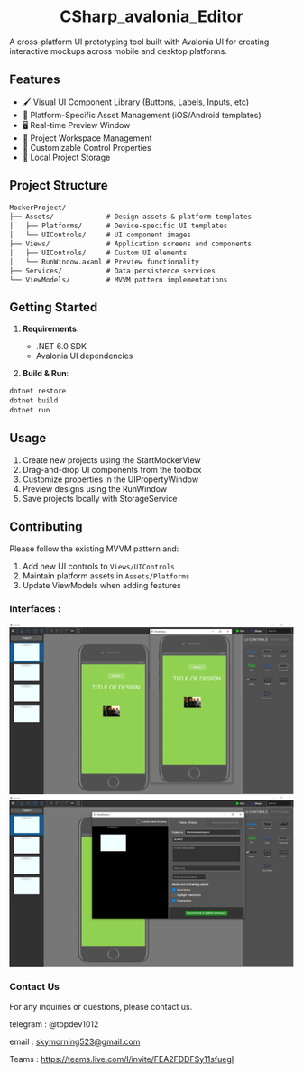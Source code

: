 # 



<div align="center">
   <h1>CSharp_avalonia_Editor</h1>
</div>


A cross-platform UI prototyping tool built with Avalonia UI for creating interactive mockups across mobile and desktop platforms.

## Features
- 🖌️ Visual UI Component Library (Buttons, Labels, Inputs, etc)
- 📱 Platform-Specific Asset Management (iOS/Android templates)
- 🖥️ Real-time Preview Window
- 📁 Project Workspace Management
- 🎨 Customizable Control Properties
- 💾 Local Project Storage

## Project Structure
```
MockerProject/
├── Assets/             # Design assets & platform templates
│   ├── Platforms/      # Device-specific UI templates
│   └── UIControls/     # UI component images
├── Views/              # Application screens and components
│   ├── UIControls/     # Custom UI elements
│   └── RunWindow.axaml # Preview functionality
├── Services/           # Data persistence services
└── ViewModels/         # MVVM pattern implementations
```

## Getting Started
1. **Requirements**:
   - .NET 6.0 SDK
   - Avalonia UI dependencies

2. **Build & Run**:
```bash
dotnet restore
dotnet build
dotnet run
```

## Usage
1. Create new projects using the StartMockerView
2. Drag-and-drop UI components from the toolbox
3. Customize properties in the UIPropertyWindow
4. Preview designs using the RunWindow
5. Save projects locally with StorageService

## Contributing
Please follow the existing MVVM pattern and:
1. Add new UI controls to `Views/UIControls`
2. Maintain platform assets in `Assets/Platforms`
3. Update ViewModels when adding features



### Interfaces :

<div align="center">
   <img src=https://github.com/LucaIT523/CSharp_avalonia_Editor/blob/main/images/1.png>
</div>



<div align="center">
   <img src=https://github.com/LucaIT523/CSharp_avalonia_Editor/blob/main/images/2.png>
</div>









### **Contact Us**

For any inquiries or questions, please contact us.

telegram : @topdev1012

email :  skymorning523@gmail.com

Teams :  https://teams.live.com/l/invite/FEA2FDDFSy11sfuegI